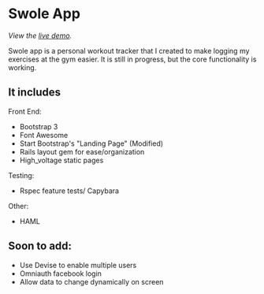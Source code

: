 Swole App
================================

*View the [live demo](http://swole-app.herokuapp.com).*

Swole app is a personal workout tracker that I created to make logging my exercises at the gym
easier. It is still in progress, but the core functionality is working.

It includes
-------------------------

Front End:
* Bootstrap 3
* Font Awesome
* Start Bootstrap's "Landing Page" (Modified)
* Rails layout gem for ease/organization
* High_voltage static pages

Testing:
* Rspec feature tests/ Capybara

Other:
* HAML

Soon to add:
------------------------

* Use Devise to enable multiple users
* Omniauth facebook login
* Allow data to change dynamically on screen
